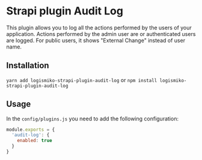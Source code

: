 # Strapi plugin Audit Log

This plugin allows you to log all the actions performed by the users of your application.
Actions performed by the admin user are or authenticated users are logged. For public users, it shows "External Change" instead of user name.

## Installation

```yarn add logismiko-strapi-plugin-audit-log``` or ```npm install logismiko-strapi-plugin-audit-log```

## Usage

In the `config/plugins.js` you need to add the following configuration:

```javascript
module.exports = {
  'audit-log': {
    enabled: true
  }
}
```
